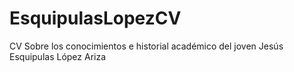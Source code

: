 # EsquipulasLopezCV
CV Sobre los conocimientos e historial académico del joven Jesús Esquipulas López Ariza
